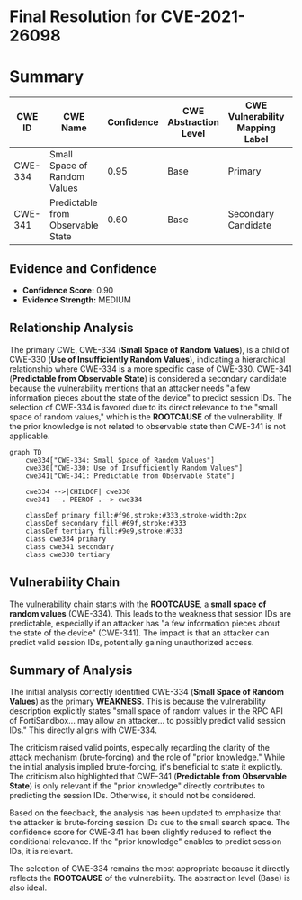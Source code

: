# Final Resolution for CVE-2021-26098

# Summary
| CWE ID | CWE Name | Confidence | CWE Abstraction Level | CWE Vulnerability Mapping Label | CWE-Vulnerability Mapping Notes |
|---|---|---|---|---|---|
| CWE-334 | Small Space of Random Values | 0.95 | Base | Primary | Allowed |
| CWE-341 | Predictable from Observable State | 0.60 | Base | Secondary Candidate | Allowed |

## Evidence and Confidence

*   **Confidence Score:** 0.90
*   **Evidence Strength:** MEDIUM

## Relationship Analysis
The primary CWE, CWE-334 (**Small Space of Random Values**), is a child of CWE-330 (**Use of Insufficiently Random Values**), indicating a hierarchical relationship where CWE-334 is a more specific case of CWE-330. CWE-341 (**Predictable from Observable State**) is considered a secondary candidate because the vulnerability mentions that an attacker needs "a few information pieces about the state of the device" to predict session IDs. The selection of CWE-334 is favored due to its direct relevance to the "small space of random values," which is the **ROOTCAUSE** of the vulnerability. If the prior knowledge is not related to observable state then CWE-341 is not applicable.

```mermaid
graph TD
    cwe334["CWE-334: Small Space of Random Values"]
    cwe330["CWE-330: Use of Insufficiently Random Values"]
    cwe341["CWE-341: Predictable from Observable State"]
    
    cwe334 -->|CHILDOF| cwe330
    cwe341 --. PEEROF .--> cwe334
    
    classDef primary fill:#f96,stroke:#333,stroke-width:2px
    classDef secondary fill:#69f,stroke:#333
    classDef tertiary fill:#9e9,stroke:#333
    class cwe334 primary
    class cwe341 secondary
    class cwe330 tertiary
```

## Vulnerability Chain
The vulnerability chain starts with the **ROOTCAUSE**, a **small space of random values** (CWE-334). This leads to the weakness that session IDs are predictable, especially if an attacker has "a few information pieces about the state of the device" (CWE-341). The impact is that an attacker can predict valid session IDs, potentially gaining unauthorized access.

## Summary of Analysis
The initial analysis correctly identified CWE-334 (**Small Space of Random Values**) as the primary **WEAKNESS**. This is because the vulnerability description explicitly states "small space of random values in the RPC API of FortiSandbox... may allow an attacker... to possibly predict valid session IDs." This directly aligns with CWE-334.

The criticism raised valid points, especially regarding the clarity of the attack mechanism (brute-forcing) and the role of "prior knowledge." While the initial analysis implied brute-forcing, it's beneficial to state it explicitly. The criticism also highlighted that CWE-341 (**Predictable from Observable State**) is only relevant if the "prior knowledge" directly contributes to predicting the session IDs. Otherwise, it should not be considered.

Based on the feedback, the analysis has been updated to emphasize that the attacker is brute-forcing session IDs due to the small search space. The confidence score for CWE-341 has been slightly reduced to reflect the conditional relevance. If the "prior knowledge" enables to predict session IDs, it is relevant.

The selection of CWE-334 remains the most appropriate because it directly reflects the **ROOTCAUSE** of the vulnerability. The abstraction level (Base) is also ideal.